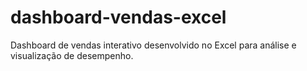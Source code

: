 # dashboard-vendas-excel
Dashboard de vendas interativo desenvolvido no Excel para análise e visualização de desempenho.
